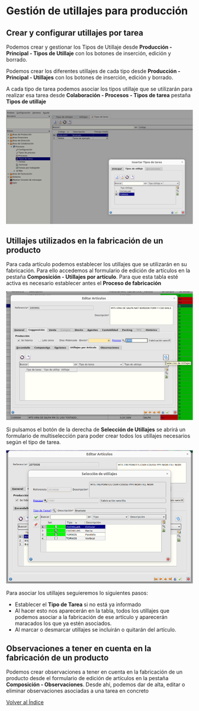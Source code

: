 # Gestión de utillajes para producción

## Crear y configurar utillajes por tarea

Podemos crear y gestionar los Tipos de Utillaje desde **Producción - Principal - Tipos de Utillaje** con los botones de inserción, edición y borrado.

Podemos crear los diferentes utillajes de cada tipo desde **Producción - Principal - Utillajes** con los botones de inserción, edición y borrado.

A cada tipo de tarea podemos asociar los tipos utillaje que se utilizarán para realizar esa tarea desde **Colaboración - Procesos - Tipos de tarea** pestaña **Tipos de utillaje**

![Tipos de tarea](./img/utillajesportarea.png)

## Utillajes utilizados en la fabricación de un producto

Para cada artículo podemos establecer los utillajes que se utilizarán en su fabricación. Para ello accedemos al formulario de edición de artículos en la pestaña **Composición - Utillajes por artículo**. Para que esta tabla esté activa es necesario establecer antes el **Proceso de fabricación**

![Tipos de tarea](./img/utillajesporarticulo.png)

Si pulsamos el botón de la derecha de **Selección de Utillajes** se abrirá un formulario de multiselección para poder crear todos los utillajes necesarios según el tipo de tarea.

![Tipos de tarea](./img/multiselutillajes.png)

Para asociar los utillajes seguieremos lo siguientes pasos:

- Establecer el **Tipo de Tarea** si no está ya informado
- Al hacer esto nos aparecerán en la tabla, todos los utillajes que podemos asociar a la fabricación de ese artículo y aparecerán maracados los que ya estén asociados.
- Al marcar o desmarcar utillajes se incluirán o quitarán del artículo.


## Observaciones a tener en cuenta en la fabricación de un producto

Podemos crear observaciones a tener en cuenta en la fabricación de un producto desde el formulario de edición de artículos en la pestaña **Composición - Observaciones**. Desde ahí, podemos dar de alta, editar o eliminar observaciones asociadas a una tarea en concreto


[Volver al Índice](../index.md)